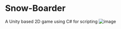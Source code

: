 # Snow-Boarder
A Unity based 2D game using C# for scripting
![image](https://github.com/Abhiram-Deshpande/Snow-Boarder/assets/79585993/43e3a0d5-8363-423a-9ff8-85fa649ce4bd)
